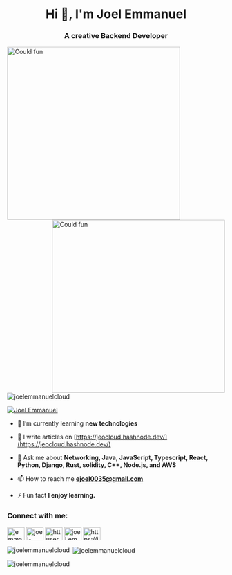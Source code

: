 <h1 align="center">Hi 👋, I'm Joel Emmanuel</h1>
<h3 align="center">A creative Backend Developer</h3>
<img alt="Could fun" width="400" src="https://static01.nyt.com/images/2014/06/10/technology/NAYSAYERSillo/NAYSAYERSillo-tmagArticle.gif">
<img align="right" alt="Could fun" width="400" src="https://microcare.co.in/wp-content/uploads/2020/05/af78c8_42d627eade494c27876c393578ac5c80_mv2.gif">

<p align="left"> <img src="https://komarev.com/ghpvc/?username=joelemmanuelcloud&label=Profile%20views&color=0e75b6&style=flat" alt="joelemmanuelcloud" /> </p>

<p align="left"> <a href="https://www.linkedin.com/in/joel-emmanuel-149708202/" target="blank"><img src="https://img.shields.io/badge/LinkedIn-0077B5?style=for-the-badge&logo=linkedin&logoColor=white&link=https://www.linkedin.com/in/joel-emmanuel-149708202" alt="Joel Emmanuel" /></a> </p>

- 🌱 I’m currently learning **new technologies**

- 📝 I write articles on [https://jeocloud.hashnode.dev/](https://jeocloud.hashnode.dev/)

- 💬 Ask me about **Networking, Java, JavaScript, Typescript, React, Python, Django, Rust, solidity, C++, Node.js, and AWS**

- 📫 How to reach me **ejoel0035@gmail.com**

- ⚡ Fun fact **I enjoy learning.**

<h3 align="left">Connect with me:</h3>
<p align="left">
<a href="https://twitter.com/emmanueljoel0" target="blank"><img align="center" src="https://raw.githubusercontent.com/rahuldkjain/github-profile-readme-generator/master/src/images/icons/Social/twitter.svg" alt="emmanueljoel0" height="30" width="40" /></a>
<a href="https://linkedin.com/in/joel-emmanuel-149708202" target="blank"><img align="center" src="https://raw.githubusercontent.com/rahuldkjain/github-profile-readme-generator/master/src/images/icons/Social/linked-in-alt.svg" alt="joel-emmanuel-149708202" height="30" width="40" /></a>
<a href="https://stackoverflow.com/users/httusers/13432300/joel-emmanuel" target="blank"><img align="center" src="https://raw.githubusercontent.com/rahuldkjain/github-profile-readme-generator/master/src/images/icons/Social/stack-overflow.svg" alt="httusers/13432300/joel-emmanuel" height="30" width="40" /></a>
<a href="https://fb.com/joel.emmanuel.9028" target="blank"><img align="center" src="https://raw.githubusercontent.com/rahuldkjain/github-profile-readme-generator/master/src/images/icons/Social/facebook.svg" alt="joel.emmanuel.9028" height="30" width="40" /></a>
<a href="https://hashnode.com/https://jeocloud.hashnode.dev/" target="blank"><img align="center" src="https://raw.githubusercontent.com/rahuldkjain/github-profile-readme-generator/master/src/images/icons/Social/hashnode.svg" alt="https://jeocloud.hashnode.dev/" height="30" width="40" /></a>
</p>

<p><img align="left" src="https://github-readme-stats.vercel.app/api/top-langs?username=joelemmanuelcloud&show_icons=true&locale=en&layout=compact" alt="joelemmanuelcloud" /></p>

<p>&nbsp;<img align="center" src="https://github-readme-stats.vercel.app/api?username=joelemmanuelcloud&show_icons=true&locale=en" alt="joelemmanuelcloud" /></p>

<p><img align="center" src="https://github-readme-streak-stats.herokuapp.com/?user=joelemmanuelcloud&" alt="joelemmanuelcloud" /></p>
